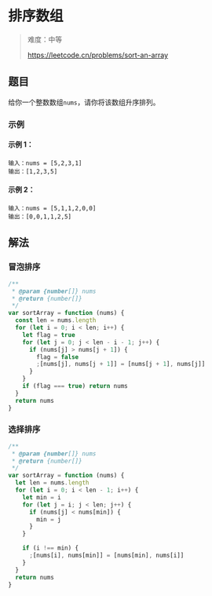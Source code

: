 # 排序数组

> 难度：中等
>
> https://leetcode.cn/problems/sort-an-array

## 题目

给你一个整数数组`nums`，请你将该数组升序排列。

### 示例

#### 示例 1：

```
输入：nums = [5,2,3,1]
输出：[1,2,3,5]
```

#### 示例 2：

```
输入：nums = [5,1,1,2,0,0]
输出：[0,0,1,1,2,5]
```

## 解法

### 冒泡排序

```javascript
/**
 * @param {number[]} nums
 * @return {number[]}
 */
var sortArray = function (nums) {
  const len = nums.length
  for (let i = 0; i < len; i++) {
    let flag = true
    for (let j = 0; j < len - i - 1; j++) {
      if (nums[j] > nums[j + 1]) {
        flag = false
        ;[nums[j], nums[j + 1]] = [nums[j + 1], nums[j]]
      }
    }
    if (flag === true) return nums
  }
  return nums
}
```

### 选择排序

```javascript
/**
 * @param {number[]} nums
 * @return {number[]}
 */
var sortArray = function (nums) {
  let len = nums.length
  for (let i = 0; i < len - 1; i++) {
    let min = i
    for (let j = i; j < len; j++) {
      if (nums[j] < nums[min]) {
        min = j
      }
    }

    if (i !== min) {
      ;[nums[i], nums[min]] = [nums[min], nums[i]]
    }
  }
  return nums
}
```
